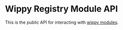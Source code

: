 # Wippy Registry Module API

This is the public API for interacting with [wippy modules](https://modules.wippy.ai/).
